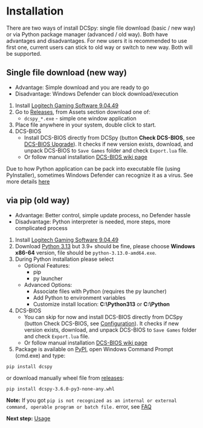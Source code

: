 # Installation
There are two ways of install DCSpy: single file download (basic / new way) or via Python package manager (advanced / old way). Both have advantages and  disadvantages. For new users it is recommended to use first one, current users can stick to old way or switch to new way. Both will be supported.

## Single file download (new way)
* Advantage: Simple download and you are ready to go
* Disadvantage: Windows Defender can block download/execution

1. Install [Logitech Gaming Software 9.04.49](https://support.logitech.com/software/lgs)
2. Go to [Releases](https://github.com/emcek/dcspy/releases), from Assets section download one of:
   * `dcspy_*.exe` - simple one window application
3. Place file anywhere in your system, double click to start.
4. DCS-BIOS
   * Install DCS-BIOS directly from DCSpy (button **Check DCS-BIOS**, see [DCS-BIOS Upgrade](upgrade.md#manual-procedure)).
     It checks if new version exists, download, and unpack DCS-BIOS to `Save Games` folder and check `Export.lua` file.
   * Or follow manual installation [DCS-BIOS wiki page](https://github.com/DCS-Skunkworks/DCSFlightpanels/wiki/Installation)

Due to how Python application can be pack into executable file (using PyInstaller), sometimes Windows Defender can recognize it as a virus. See more details [here](defender.md)

## via pip (old way)
* Advantage: Better control, simple update process, no Defender hassle
* Disadvantage: Python interpreter is needed, more steps, more complicated process

1. Install [Logitech Gaming Software 9.04.49](https://support.logitech.com/software/lgs)
2. Download [Python 3.13](https://www.python.org/downloads/) but 3.9+ should be fine, please choose **Windows x86-64** version, file should be `python-3.13.0-amd64.exe`.
3. During Python installation please select
   * Optional Features:
     * pip
     * py launcher
   * Advanced Options:
     * Associate files with Python (requires the py launcher)
     * Add Python to environment variables
     * Customize install location: **C:\Python313** or **C:\Python**
4. DCS-BIOS
   * You can skip for now and install DCS-BIOS directly from DCSpy (button Check DCS-BIOS, see [Configuration](usage.md#configuration)).
     It checks if new version exists, download, and unpack DCS-BIOS to `Save Games` folder and check `Export.lua` file.
   * Or follow manual installation [DCS-BIOS wiki page](https://github.com/DCS-Skunkworks/DCSFlightpanels/wiki/Installation)
5. Package is available on [PyPI](https://pypi.org/project/dcspy/), open Windows Command Prompt (cmd.exe) and type:
```shell script
pip install dcspy
```

or download manually wheel file from [releases](https://github.com/emcek/dcspy/releases/latest):
```shell script
pip install dcspy-3.6.0-py3-none-any.whl
```

**Note:** If you got `pip is not recognized as an internal or external command, operable program or batch file.` error, see [FAQ](faq.md)


**Next step:** [Usage](usage.md)
